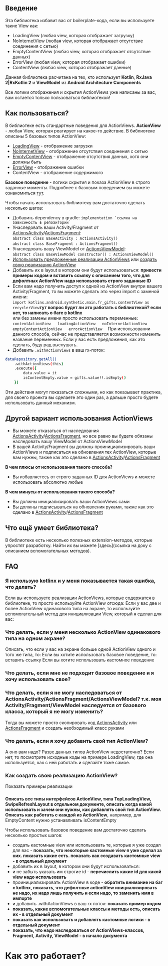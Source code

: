 ## Введение
Эта библиотека избавит вас от boilerplate-кода, если вы используете такие View как:
- LoadingView (любая view, которая отображает загрузку)
- NoInternetView (любая view, которая отображает отсутствие соединения с сетью)
- EmptyContentView (любая view, которая отображает отсутствие данных)
- ErrorView (любая view, которая отображает ошибки)
- ContentView (любая view, которая отображает данные)

Данная библиотека расчитана на тех, кто использует **Kotlin**, **RxJava 2|RxKotlin 2** и **ViewModel** из **Android Architecture Components**

Все логики отображения и скрытия ActionViews уже написаны за вас, вам остается только пользоваться библиотекой!

## Как пользоваться?
В библиотеке есть стандартные поведения для ActionViews. **ActionView** - любая View, которая реагирует на какое-то действие. В библиотеке описаны 5 базовых типов ActionView: 
- [LoadingView] - отображение загрузки
- [NoInternetView] - отображение отсутствия соединения с сетью
- [EmptyContentView] - отображение отсутствия данных, хотя они должны быть
- [ErrorView] - отображение ошибки
- ContentView - отображение содержимого

**Базовое поведение** - логики скрытия и показа ActionView в строго заданные моменты. Подробнее с базовым поведением вы можете ознакомиться [тут](BasicLogics).

Чтобы начать использовать библиотеку вам достаточно сделать несколько шагов:
- Добавить dependency в gradle: ```implementation `ссылка на зависимость в репозитории` ```
- Унаследовать ваши Activity/Fragment от [ActionsActivity]/[ActionsFragment]:  
`abstract class BaseActivity : ActionsActivity()`  
`abstract class BaseFragment : ActionsFragment()`  
- Унаследовать вашу ViewModel от [ActionsViewModel]:  
`abstract class BaseViewModel constructor() : ActionsViewModel()`  
- [Использовать предложенные реализации ActionViews](CompletedActionViews) или [создать свою реализацию ActionView](CreateCustomActionView)
- Добавить их в layout в котором они будут использоваться: **привести примеры кодом и вставить ссылку с описанием того, что для дефолтных ActionView надо использовать строго заданные ID**
- Если вам надо получить доступ к одной из ActionView внутри вашего Activity/Fragment, то вы можете сделать это через import с заменой имени:  
`import kotlinx.android.synthetic.main.fr_gifts.contentView as recyclerView`**тут вопрос будет ли это работать с библиотекой? если нет, то написать о баге в kotlinx**  
или без замены имени просто использовать переменные:
`
contentActionView  
loadingActionView  
noInternetActionView  
emptyContentActionView  
errorActionView  
`
При использовании данного способа, сейчас не представляется возможности изменить название переменных. Если у вас есть предложения, как это сделать, буду рад выслушать.
- Добавить `.withActionViews` в ваш rx-поток: 
```sh
dataRepository.getAll()
    .withActionViews(this)
    .execute({
        data.value = it
        isContentEmpty.value = gifts.value!!.isEmpty()
    })
```
Эти действия могут показаться сложными, но как показывает практика, для своего проекта вы сделаете это один раз, а дальше просто будете использовать данный механизм.

## Другой вариант использования ActionViews
- Вы можете отказаться от наследования [ActionsActivity]/[ActionsFragment], но все равно вы будете обязаны наследовать вашу ViewModel от ActionsViewModel
- В вашей Activity/Fragment вы должны проинициализировать ваши ActionViews и подписаться на обновления тех ActionView, которые вам нужны, также как это сделано в [ActionsActivity]/[ActionsFragment]

**В чем плюсы от использования такого способа?**  
- Вы избавляетесь от строго заданных ID для ActionViews и можете использовать абсолютно любые

**В чем минусы от использования такого способа?**
- Вы должны инициализировать ваши ActionViews сами
- Вы должны подписываться на обновления руками, также как это сделано в [ActionsActivity]/[ActionsFragment]

## Что ещё умеет библиотека?
В библиотеке есть несколько полезных extension-методов, которые упростят разработку. Найти их вы можете [здесь](ссылка на доку с описанием вспомогательных методов).

## FAQ
### Я использую kotlinx и у меня показывается **такая ошибка**, что делать?
Если вы используете реализации ActionViews, которые содержатся в библиотеке, то просто используйте ActionView отсюда: Если у вас две и более ActionView одинакового типа на экране, то используйте вспомогательный метод для инициализации View, который я сделал для вас: 
### Что делать, если у меня несколько ActionView одинакового типа на одном экране? 
Описать, что если у вас на экране больше одной ActionView одного и того же типа, то:
Если вы хотите использовать базовое поведение, то: вставить ссылку
Если вы хотите использовать кастомное поведение
### Что делать, если мне не подходит базовое поведение и я хочу использовать свое?
### Что делать, если я не могу наследоваться от ActionsActivity/ActionsFragment/ActionsViewModel? т.к. моя Activity/Fragment/ViewModel наследуется от базового класса, который я не могу изменить?
Тогда вы можете просто скопировать код [ActionsActivity] или [ActionsFragment] и создать необходимый класс руками
### Что делать, если я хочу добавить свой тип ActionView?
А оно вам надо? Разве данных типов ActionView недостаточно? Если нет, то посмотрите исходные коды на примере LoadingView, где она используется, как с ней работать и сделайте тоже самое.
### Как создать свою реализацию ActionView?
Показать примеры реализации
###
###


**Описать все типы интерфейсов ActionView, типа TopLoadingView, SwipeRefreshLayout в отдельном документе, описать когда какой использовать и зачем они нужны, как добавлять свой тип ActionView. 
Описать как работать с каждой из ActionView**, например, для EmptyContent нужно устанавливать isContentEmpty


Чтобы использовать базовое поведение вам достаточно сделать несколько простых шагов:
- создать кастомные view или использовать те, которые я уже создал для вас - **показать, что некоторые кастомные view я уже сделал за них. показать какие есть. показать как создавать кастомные view - в отдельный документ**
- добавить их в layout, в котором они будут использоваться:
- и не забыть указать им строгие id - **перечислить какие id для какой view надо использовать**
- проинициализировать ActionView в коде - **обратить внимание на баг с kotlinx, показать, что дефолтные actionView инициализировать не надо, их надо лишь получить и если надо, то заменить имя в импорте**
- и добавить .withActionViews в ваш rx поток: **показать пример кодом**
- **показать, какие вспомогательные классы и методы есть, описать их - в отдельный документ**
- **показать как использовать и добавлять кастомные логики - в отдельный документ**
- **показать, что надо наследоваться от ActionViews-классов, Fragment, Activity, ViewModel - в начало документа**

# Как это работает?

[BasicLogics]: <https://github.com/tanchuev/ActionViews-ViewModel/wiki/%D0%91%D0%B0%D0%B7%D0%BE%D0%B2%D0%BE%D0%B5-%D0%BF%D0%BE%D0%B2%D0%B5%D0%B4%D0%B5%D0%BD%D0%B8%D0%B5>
[CustomLogics]: <https://github.com/tanchuev/ActionViews-ViewModel/wiki/%D0%9A%D0%B0%D1%81%D1%82%D0%BE%D0%BC%D0%BD%D0%BE%D0%B5-%D0%BF%D0%BE%D0%B2%D0%B5%D0%B4%D0%B5%D0%BD%D0%B8%D0%B5>
[BasicTypes]: <https://github.com/tanchuev/ActionViews-ViewModel/wiki/%D0%91%D0%B0%D0%B7%D0%BE%D0%B2%D1%8B%D0%B5-%D1%82%D0%B8%D0%BF%D1%8B-ActionViews>
[SupportMethods]: <https://github.com/tanchuev/ActionViews-ViewModel/wiki/%D0%92%D1%81%D0%BF%D0%BE%D0%BC%D0%BE%D0%B3%D0%B0%D1%82%D0%B5%D0%BB%D1%8C%D0%BD%D1%8B%D0%B5-%D0%BC%D0%B5%D1%82%D0%BE%D0%B4%D1%8B>
[CompletedActionViews]: <https://github.com/tanchuev/ActionViews-ViewModel/wiki/%D0%93%D0%BE%D1%82%D0%BE%D0%B2%D1%8B%D0%B5-%D1%80%D0%B5%D0%B0%D0%BB%D0%B8%D0%B7%D0%B0%D1%86%D0%B8%D0%B8-ActionViews>
[CreateCustomActionView]: <https://github.com/tanchuev/ActionViews-ViewModel/wiki/%D0%A1%D0%BE%D0%B7%D0%B4%D0%B0%D0%BD%D0%B8%D0%B5-%D1%81%D0%B2%D0%BE%D0%B5%D0%B9-%D1%80%D0%B5%D0%B0%D0%BB%D0%B8%D0%B7%D0%B0%D1%86%D0%B8%D0%B8-ActionView>
[ActionsActivity]: <https://github.com/tanchuev/ActionViews-ViewModel/blob/master/actionviews/src/main/java/com/tanchuev/actionviews/viewmodel/activity/ActionsActivity.kt>
[ActionsFragment]: <https://github.com/tanchuev/ActionViews-ViewModel/blob/master/actionviews/src/main/java/com/tanchuev/actionviews/viewmodel/fragment/ActionsFragment.kt>
[ActionsViewModel]: <https://github.com/tanchuev/ActionViews-ViewModel/blob/master/actionviews/src/main/java/com/tanchuev/actionviews/viewmodel/viewmodel/ActionsViewModel.kt>
[LoadingView]: <https://github.com/tanchuev/ActionViews-ViewModel/blob/master/actionviews/src/main/java/com/tanchuev/actionviews/viewmodel/view/LoadingView.kt>
[NoInternetView]: <https://github.com/tanchuev/ActionViews-ViewModel/blob/master/actionviews/src/main/java/com/tanchuev/actionviews/viewmodel/view/NoInternetView.kt>
[EmptyContentView]: <https://github.com/tanchuev/ActionViews-ViewModel/blob/master/actionviews/src/main/java/com/tanchuev/actionviews/viewmodel/view/EmptyContentView.kt>
[ErrorView]: <https://github.com/tanchuev/ActionViews-ViewModel/blob/master/actionviews/src/main/java/com/tanchuev/actionviews/viewmodel/view/ErrorView.kt>

